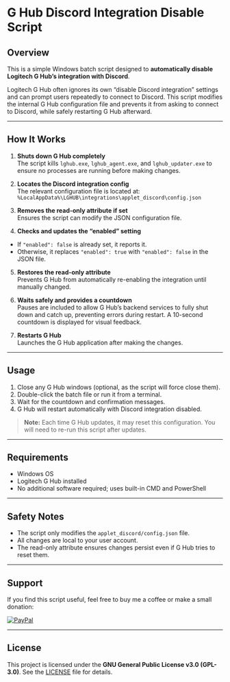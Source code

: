 # G Hub Discord Integration Disable Script

## Overview
This is a simple Windows batch script designed to **automatically disable Logitech G Hub’s integration with Discord**.  

Logitech G Hub often ignores its own “disable Discord integration” settings and can prompt users repeatedly to connect to Discord. This script modifies the internal G Hub configuration file and prevents it from asking to connect to Discord, while safely restarting G Hub afterward.

---

## How It Works

1. **Shuts down G Hub completely**  
   The script kills `lghub.exe`, `lghub_agent.exe`, and `lghub_updater.exe` to ensure no processes are running before making changes.

2. **Locates the Discord integration config**  
   The relevant configuration file is located at:  
   `%LocalAppData%\LGHUB\integrations\applet_discord\config.json`
   
4. **Removes the read-only attribute if set**  
Ensures the script can modify the JSON configuration file.

5. **Checks and updates the “enabled” setting**  
- If `"enabled": false` is already set, it reports it.  
- Otherwise, it replaces `"enabled": true` with `"enabled": false` in the JSON file.

5. **Restores the read-only attribute**  
Prevents G Hub from automatically re-enabling the integration until manually changed.

6. **Waits safely and provides a countdown**  
Pauses are included to allow G Hub’s backend services to fully shut down and catch up, preventing errors during restart. A 10-second countdown is displayed for visual feedback.

7. **Restarts G Hub**  
Launches the G Hub application after making the changes.

---

## Usage

1. Close any G Hub windows (optional, as the script will force close them).  
2. Double-click the batch file or run it from a terminal.  
3. Wait for the countdown and confirmation messages.  
4. G Hub will restart automatically with Discord integration disabled.  

> **Note:** Each time G Hub updates, it may reset this configuration. You will need to re-run this script after updates.

---

## Requirements

- Windows OS  
- Logitech G Hub installed  
- No additional software required; uses built-in CMD and PowerShell  

---

## Safety Notes

- The script only modifies the `applet_discord/config.json` file.  
- All changes are local to your user account.  
- The read-only attribute ensures changes persist even if G Hub tries to reset them.

---
## Support

If you find this script useful, feel free to buy me a coffee or make a small donation:

[![PayPal](https://img.shields.io/badge/PayPal-Donate-yellow)](https://www.paypal.com/paypalme/dreadedcorpse)

---

## License

This project is licensed under the **GNU General Public License v3.0 (GPL-3.0)**. See the [LICENSE](LICENSE) file for details.

